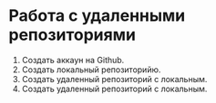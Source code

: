 # Работа с удаленными репозиториями 

1. Создать аккаун на Github.
2. Создать локальный репозиторийю.
3. Создать удаленный репозиторий с локальным.
4. Создать удаленный репозиторий с локальным.